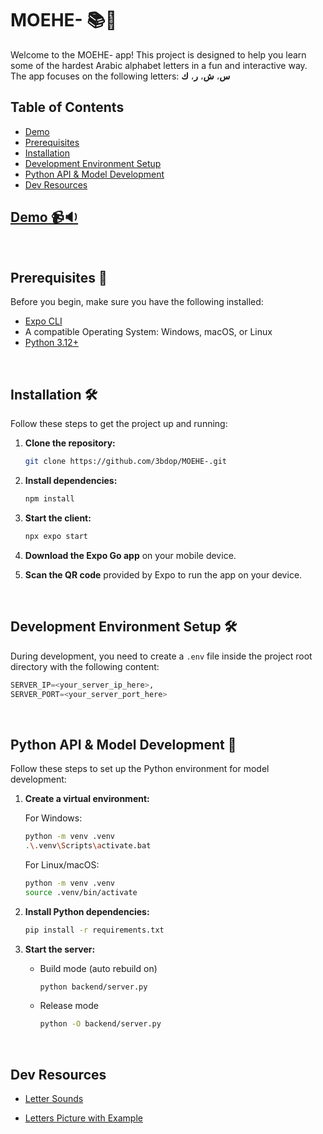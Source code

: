 # MOEHE- 📚🎉

Welcome to the MOEHE- app! This project is designed to help you learn some of the hardest Arabic alphabet letters in a fun and interactive way. The app focuses on the following letters:
**س**،
**ش**،
**ر**،
**ك**

## Table of Contents

- [Demo](#demo-📹🔉)
- [Prerequisites](#prerequisites-🚀)
- [Installation](#installation-🛠️)
- [Development Environment Setup](#development-environment-setup-🛠️)
- [Python API & Model Development](#python-api--model-development-🐍)
- [Dev Resources](#dev-resources)

## [Demo 📹🔉](https://i.imgur.com/iaj9uPy.mp4)

<br/>

## Prerequisites 🚀

Before you begin, make sure you have the following installed:

- [Expo CLI](https://docs.expo.dev/get-started/installation/)
- A compatible Operating System: Windows, macOS, or Linux
- [Python 3.12+](https://www.python.org/downloads/)

<br/>

## Installation 🛠️

Follow these steps to get the project up and running:

1. **Clone the repository:**

    ```bash
    git clone https://github.com/3bdop/MOEHE-.git
    ```

2. **Install dependencies:**

    ```bash
    npm install
    ```

3. **Start the client:**

    ```bash
    npx expo start
    ```

4. **Download the Expo Go app** on your mobile device.

5. **Scan the QR code** provided by Expo to run the app on your device.

<br/>

## Development Environment Setup 🛠️

During development, you need to create a `.env` file inside the project root directory with the following content:

```python
SERVER_IP=<your_server_ip_here>,
SERVER_PORT=<your_server_port_here>
```

<br/>

## Python API & Model Development 🐍

Follow these steps to set up the Python environment for model development:

1. **Create a virtual environment:**

    For Windows:

    ```bash
    python -m venv .venv
    .\.venv\Scripts\activate.bat
    ```

    For Linux/macOS:

    ```bash
    python -m venv .venv
    source .venv/bin/activate
    ```

2. **Install Python dependencies:**

    ```bash
    pip install -r requirements.txt
    ```

<!-- 3. **Run Jupyter Notebooks:** -->
<!---->
<!--     ```bash -->
<!--     jupyter notebook -->
<!--     ``` -->
<!---->
<!--     > **Note**: You can also use Jupyter notebooks directly within VSCode. Install the [Jupyter extension for VSCode](https://marketplace.visualstudio.com/items?itemName=ms-toolsai.jupyter) and open your notebooks in the editor. -->

3. **Start the server:**
    - Build mode (auto rebuild on)

        ```bash
        python backend/server.py
        ```

    - Release mode

        ```bash
        python -O backend/server.py
        ```

<br/>

## Dev Resources

- [Letter Sounds](https://www.arabicreadingcourse.com/learn-the-arabic-alphabet.php)
<!-- [Letter Picture with Example - Pinterest](https://in.pinterest.com/pin/626211523219298954/) -->
- [Letters Picture with Example](https://warq.net/2021/05/08/%D8%AD%D8%B1%D9%88%D9%81-%D8%A7%D9%84%D8%A3%D8%A8%D8%AC%D8%AF%D9%8A%D8%A9-%D8%A7%D9%84%D8%B9%D8%B1%D8%A8%D9%8A%D8%A9-%D9%85%D9%84%D9%88%D9%86%D8%A9/)
